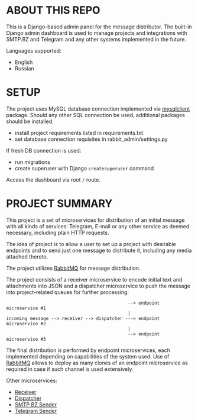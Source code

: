 # ABOUT THIS REPO
This is a Django-based admin panel for the message distributor. The built-in Django admin dashboard is used to manage
projects and integrations with SMTP.BZ and Telegram and any other systems implemented in the future.

Languages supported:
- English
- Russian

# SETUP
The project uses MySQL database connection implemented via [mysqlclient](https://pypi.org/project/mysqlclient/) package.
Should any other SQL connection be used, additional packages should be installed.

- install project requirements listed in requirements.txt
- set database connection requisites in rabbit_admin/settings.py

If fresh DB connection is used:
- run migrations
- create superuser with Django ```createsuperuser``` command

Access the dashboard via root ```/``` route.

# PROJECT SUMMARY
This project is a set of microservices for distribution of an initial message with all kinds of services:
Telegram, E-mail or any other service as deemed necessary, including plain HTTP requests.

The idea of project is to allow a user to set up a project with desirable endpoints and to send just one message
to distribute it, including any media attached thereto.

The project utilizes [RabbitMQ](https://www.rabbitmq.com/) for message distribution.

The project consists of a receiver microservice to encode initial text and attachments into JSON
and a dispatcher microservice to push the message into project-related queues for further processing:

```
                                              --> endpoint microservice #1
                                              |    
incoming message --> receiver --> dispatcher ---> endpoint microservice #2
                                              |
                                              --> endpoint microservice #3 
```

The final distribution is performed by endpoint microservices, each implemented depending on capabilities of the
system used. Use of [RabbitMQ](https://www.rabbitmq.com/) allows to deploy as many clones of an endpoint microservice as
required in case if such channel is used extensively.

Other microservices:

- [Receiver]()
- [Dispatcher]()
- [SMTP BZ Sender]()
- [Telegram Sender]()